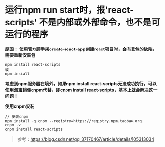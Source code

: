 # 运行npm run start时，报'react-scripts' 不是内部或外部命令，也不是可运行的程序
**原因： 使用官方脚手架create-react-app创建react项目时，会有丢包的缺陷，需要重新安装包**
```
npm install react-scripts
或
npm install
```
**考虑到npm服务器在境外，如果npm install react-scripts无法成功执行，可以使用淘宝镜像cnpm代替，即cnpm install react-scripts，基本上就会解决这一问题！**


**使用cnpm安装**
```
// 安装cnpm
npm install -g cnpm --registry=https://registry.npm.taobao.org
cnpm -v
cnpm install react-scripts 
```

>参考：https://blog.csdn.net/qq_37170467/article/details/105313034